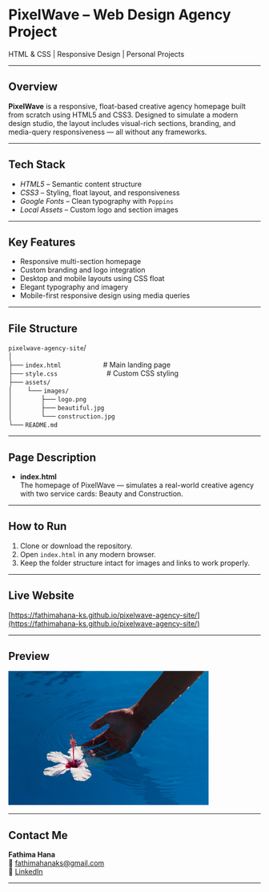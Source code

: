 # PixelWave – Web Design Agency Project

HTML & CSS | Responsive Design | Personal Projects

---

## Overview

**PixelWave** is a responsive, float-based creative agency homepage built from scratch using HTML5 and CSS3. Designed to simulate a modern design studio, the layout includes visual-rich sections, branding, and media-query responsiveness — all without any frameworks.

---

## Tech Stack

- *HTML5* – Semantic content structure
- *CSS3* – Styling, float layout, and responsiveness
- *Google Fonts* – Clean typography with `Poppins`
- *Local Assets* – Custom logo and section images

---

## Key Features

- Responsive multi-section homepage
- Custom branding and logo integration
- Desktop and mobile layouts using CSS float
- Elegant typography and imagery
- Mobile-first responsive design using media queries

---

## File Structure

`pixelwave-agency-site`/  
│  
├── `index.html`      # Main landing page  
├── `style.css`       # Custom CSS styling  
├── `assets/`  
│  └── `images/`  
│    ├── `logo.png`  
│    ├── `beautiful.jpg`  
│    └── `construction.jpg`  
└── `README.md`  

---

## Page Description

- **index.html**  
  The homepage of PixelWave — simulates a real-world creative agency with two service cards: Beauty and Construction.

---

## How to Run

1. Clone or download the repository.
2. Open `index.html` in any modern browser.
3. Keep the folder structure intact for images and links to work properly.

---

## Live Website

[https://fathimahana-ks.github.io/pixelwave-agency-site/](https://fathimahana-ks.github.io/pixelwave-agency-site/)  


---

## Preview

<img src="./assets/images/beautiful.jpg" alt="PixelWave homepage preview" width="400"/>

---

## Contact Me

**Fathima Hana**  
📧 [fathimahanaks@gmail.com](mailto:fathimahanaks@gmail.com)  
🔗 [LinkedIn](https://www.linkedin.com/in/fathimahana)

---

